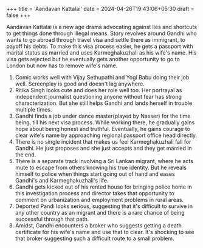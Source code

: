 +++
title = 'Aandavan Kattalai'
date = 2024-04-26T19:43:06+05:30
draft = false
+++

Aandavan Kattalai is a new age drama advocating against lies and shortcuts to get things done through illegal means. Story revolves around Gandhi who wants to go abroad through travel visa and settle there as immigrant, to payoff his debts. To make this visa process easier, he gets a passport with marital status as married and uses Karmeghakuzhali as his wife's name. His visa gets rejected but he eventually gets another opportunity to go to London but now has to remove wife's name.

1. Comic works well with Vijay Sethupathi and Yogi Babu doing their job well. Screenplay is good and doesn't lag anywhere.
2. Ritika Singh looks cute and does her role well too. Her portrayal as independent journalist questioning anyone without fear has strong characterization. But she still helps Gandhi and lands herself in trouble multiple times.
3. Gandhi finds a job under dance master(played by Nasser) for the time being, till his next visa process. While working there, he gradually gains hope about being honest and truthful. Eventually, he gains courage to clear wife's name by approaching regional passport office head directly.
4. There is no single incident that makes us feel Karmeghakuzhali fall for Gandhi. He just proposes and she just accepts and they get married in the end.
5. There is a separate track involving a Sri Lankan migrant, where he acts mute to escape from others knowing his true identity. But he reveals himself to police when things start going out of hand and eases Gandhi's and Karmeghakuzhali's life.
6. Gandhi gets kicked out of his rented house for bringing police home in this investigation process and director takes that opportunity to comment on urbanization and employment problems in rural areas.
7. Deported Pandi looks serious, suggesting that it's difficult to survive in any other country as an migrant and there is a rare chance of being successful through that path.
8. Amidst, Gandhi encounters a broker who suggests getting a death certificate for his wife's name and use that to clear. It's shocking to see that broker suggesting such a difficult route to a small problem.
